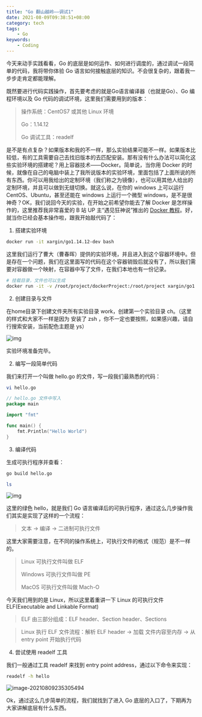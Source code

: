 ```yaml
---
title: "Go 翻山越岭——调试1"
date: 2021-08-09T09:38:51+08:00
category: tech
tags:
    - Go
keywords:
    - Coding
---
```


今天来动手实践看看，Go 的底层是如何运作、如何进行调度的，通过调试一段简单的代码，我将带你体验 Go 语言如何接触底层的知识。不会很复杂的，跟着我一步步走肯定都能理解。



既然要进行代码实践操作，首先要考虑的就是Go语言编译器（也就是Go）、Go 编程环境以及 Go 代码的调试环境，这里我们需要用到的版本：

> 操作系统：CentOS7 或其他 Linux 环境
>
> Go：1.14.12
>
> Go 调试工具：readelf

是不是有点复杂？如果版本和我的不一样，那么实验结果可能不一样。如果版本比较低，有的工具需要自己去找旧版本的去匹配安装。那有没有什么办法可以简化这些实验环境的搭建呢？用上容器技术——Docker。简单说，当你用 Docker 的时候，就像在自己的电脑中装上了我所说版本的实验环境，里面包括了上面所说的所有东西。你可以用我给出的定制环境（我们称之为镜像），也可以用其他人给出的定制环境，并且可以做到无缝切换。就这么说，在你的 windows 上可以运行 CentOS、Ubuntu，甚至还能在 windows 上运行一个微型 windows，是不是很神奇？OK，我们说回今天的实验，在开始之前希望你能去了解 Docker 是怎样操作的，这里推荐我非常喜爱的 B 站 UP 主“遇见狂神说”推出的 [Docker 教程](https://www.bilibili.com/video/BV1og4y1q7M4?from=search&seid=13499423805328211071)。好，就当你已经会基本操作啦，跟我开始敲代码了：

1. 搭建实验环境

```bash
docker run -it xargin/go1.14.12-dev bash
```

这里我们运行了曹大（曹春晖）提供的实验环境，并且进入到这个容器环境中。但是存在一个问题，我们在这里面写的代码在这个容器销毁后就没有了，所以我们需要对容器做一个映射，在容器中写了文件，在我们本地也有一份记录。

```bash
# 挂载目录，文件也可以生成
docker run -it -v /root/project/dockerProject:/root/project xargin/go1.14.12-dev /bin/bash

```

2. 创建目录与文件

在home目录下创建文件夹所有实验目录 work，创建第一个实验目录 ch。（这里的样式和大家不一样是因为 安装了 zsh ，你不一定也要按照，如果感兴趣，请自行搜索安装，当前配色主题是 ys）

![img](C:\Users\Xfavor\AppData\Local\YNote\data\weixinobU7VjplR8GhsqZn6qPSNHGlLvOg\2a19397ad8e14472b1f4c9358d3a8ed7\clipboard.png)

实验环境准备完毕。

2. 编写一段简单代码

我们来打开一个叫做 hello.go 的文件，写一段我们最熟悉的代码：

```bash
vi hello.go
```

```go
// hello.go 文件中写入
package main

import "fmt"

func main() {
    fmt.Println("Hello World")
}
```

3. 编译代码

生成可执行程序并查看：

```bash
go build hello.go

ls
```

![img](C:\Users\Xfavor\AppData\Local\YNote\data\weixinobU7VjplR8GhsqZn6qPSNHGlLvOg\03dcb6b3af0b4816b55c2babbe182f59\clipboard.png)

这里的绿色 hello，就是我们 Go 语言编译后的可执行程序，通过这么几步操作我们其实是实现了这样的一个流程：

> 文本 → 编译 → 二进制可执行文件

这里大家需要注意，在不同的操作系统上，可执行文件的格式（规范）是不一样的。

> Linux 可执行文件叫做 ELF
>
> Windows 可执行文件叫做 PE
>
> MacOS 可执行文件叫做 Mach-O

今天我们用到的是 Linux，所以这里着重讲一下 Linux 的可执行文件 ELF(Executable and Linkable Format) 

> ELF 由三部分组成：ELF header、Section header、Sections

> Linux 执行 ELF 文件流程：解析 ELF header → 加载 文件内容至内存 → 从 entry point 开始执行代码

4. 尝试使用 readelf 工具

我们一般通过工具 readelf 来找到 entry point address，通过以下命令来实现：

```bash
readelf -h hello
```

![image-20210809235305494](C:\Users\Xfavor\AppData\Roaming\Typora\typora-user-images\image-20210809235305494.png)

Ok，通过这么几步简单的流程，我们就找到了进入 Go 底层的入口了，下期再为大家讲解底层有什么东西。
